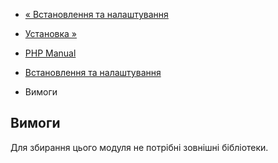 - [« Встановлення та налаштування](mailparse.setup.md)
- [Установка »](mailparse.installation.md)

- [PHP Manual](index.md)
- [Встановлення та налаштування](mailparse.setup.md)
- Вимоги

## Вимоги

Для збирання цього модуля не потрібні зовнішні бібліотеки.
